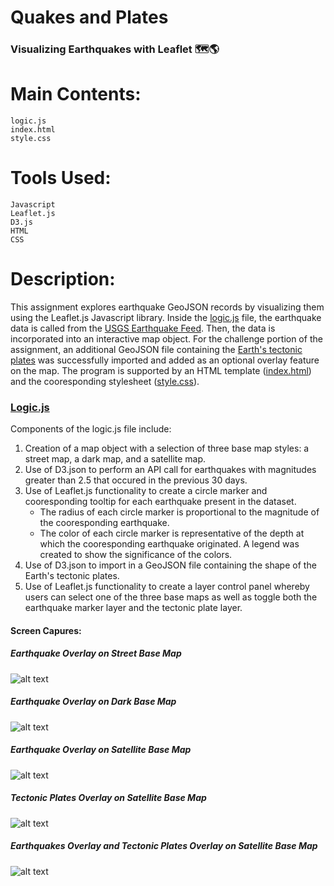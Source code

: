 # Quakes and Plates
### Visualizing Earthquakes with Leaflet 🗺🌎


# Main Contents:
    logic.js
    index.html
    style.css

# Tools Used:
    Javascript
    Leaflet.js
    D3.js
    HTML
    CSS

# Description:

This assignment explores earthquake GeoJSON records by visualizing them using the Leaflet.js Javascript library. Inside the [logic.js](https://github.com/blhawkins/QuakesAndPlates/blob/main/Static/JS/logic.js) file, the earthquake data is called from the [USGS Earthquake Feed](https://earthquake.usgs.gov/earthquakes/feed/v1.0/summary/2.5_month.geojson). Then, the data is incorporated into an interactive map object. For the challenge portion of the assignment, an additional GeoJSON file containing the [Earth's tectonic plates](https://github.com/fraxen/tectonicplates/blob/master/GeoJSON/PB2002_boundaries.json) was successfully imported and added as an optional overlay feature on the map. The program is supported by an HTML template ([index.html](https://github.com/blhawkins/QuakesAndPlates/blob/main/index.html)) and the cooresponding stylesheet ([style.css](https://github.com/blhawkins/QuakesAndPlates/blob/main/Static/CSS/style.css)).

### [Logic.js](https://github.com/blhawkins/QuakesAndPlates/blob/main/Static/JS/logic.js)
Components of the logic.js file include:
1. Creation of a map object with a selection of three base map styles: a street map, a dark map, and a satellite map.
2. Use of D3.json to perform an API call for earthquakes with magnitudes greater than 2.5 that occured in the previous 30 days.
3. Use of Leaflet.js functionality to create a circle marker and cooresponding tooltip for each earthquake present in the dataset.
    <ul>
    <li>The radius of each circle marker is proportional to the magnitude of the cooresponding earthquake.</li>
    <li>The color of each circle marker is representative of the depth at which the cooresponding earthquake originated. A legend was created to show the significance of the colors.</li>
    </ul>
4. Use of D3.json to import in a GeoJSON file containing the shape of the Earth's tectonic plates.
5. Use of Leaflet.js functionality to create a layer control panel whereby users can select one of the three base maps as well as toggle both the earthquake marker layer and the tectonic plate layer.

#### Screen Capures:
##### Earthquake Overlay on Street Base Map
![alt text](https://github.com/blhawkins/QuakesAndPlates/blob/main/Static/Images/Screenshots/street_earthquakes.png 'Earthquake Overlay on Street Base Map')
##### Earthquake Overlay on Dark Base Map
![alt text](https://github.com/blhawkins/QuakesAndPlates/blob/main/Static/Images/Screenshots/dark_earthquakes.png 'Earthquake Overlay on Dark Base Map')
##### Earthquake Overlay on Satellite Base Map
![alt text](https://github.com/blhawkins/QuakesAndPlates/blob/main/Static/Images/Screenshots/satellite_earthquakes.png 'Earthquake Overlay on Satellite Base Map')
##### Tectonic Plates Overlay on Satellite Base Map
![alt text](https://github.com/blhawkins/QuakesAndPlates/blob/main/Static/Images/Screenshots/satellite_plates.png 'Tectonic Plates Overlay on Satellite Base Map')
##### Earthquakes Overlay and Tectonic Plates Overlay on Satellite Base Map
![alt text](https://github.com/blhawkins/QuakesAndPlates/blob/main/Static/Images/Screenshots/satellite_earthquakes_plates.png 'Earthquakes Overlay and Tectonic Plates Overlay on Satellite Base Map')

